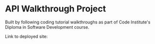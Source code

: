 # API Walkthrough Project

Built by following coding tutorial walkthroughs as part of Code Institute's Diploma in Software Development course.

Link to deployed site:
